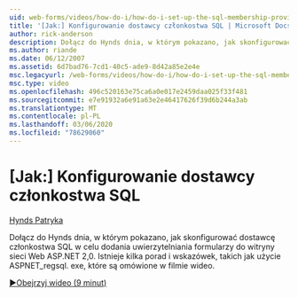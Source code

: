 ```yaml
---
uid: web-forms/videos/how-do-i/how-do-i-set-up-the-sql-membership-provider
title: '[Jak:] Konfigurowanie dostawcy członkostwa SQL | Microsoft Docs'
author: rick-anderson
description: Dołącz do Hynds dnia, w którym pokazano, jak skonfigurować dostawcę członkostwa SQL w celu dodania uwierzytelniania formularzy do witryny sieci Web ASP.NET 2,0. Istnieje kilka porad...
ms.author: riande
ms.date: 06/12/2007
ms.assetid: 6d7bad76-7cd1-40c5-ade9-8d42a85e2e4e
msc.legacyurl: /web-forms/videos/how-do-i/how-do-i-set-up-the-sql-membership-provider
msc.type: video
ms.openlocfilehash: 496c520163e75ca6a0e017e2459daa025f33f481
ms.sourcegitcommit: e7e91932a6e91a63e2e46417626f39d6b244a3ab
ms.translationtype: MT
ms.contentlocale: pl-PL
ms.lasthandoff: 03/06/2020
ms.locfileid: "78629060"
---
```

# <a name="how-do-i-set-up-the-sql-membership-provider"></a>[Jak:] Konfigurowanie dostawcy członkostwa SQL

[Hynds Patryka](https://twitter.com/patrickhynds)

Dołącz do Hynds dnia, w którym pokazano, jak skonfigurować dostawcę członkostwa SQL w celu dodania uwierzytelniania formularzy do witryny sieci Web ASP.NET 2,0. Istnieje kilka porad i wskazówek, takich jak użycie ASPNET\_regsql. exe, które są omówione w filmie wideo.

[&#9654;Obejrzyj wideo (9 minut)](https://channel9.msdn.com/Blogs/ASP-NET-Site-Videos/how-do-i-set-up-the-sql-membership-provider)
